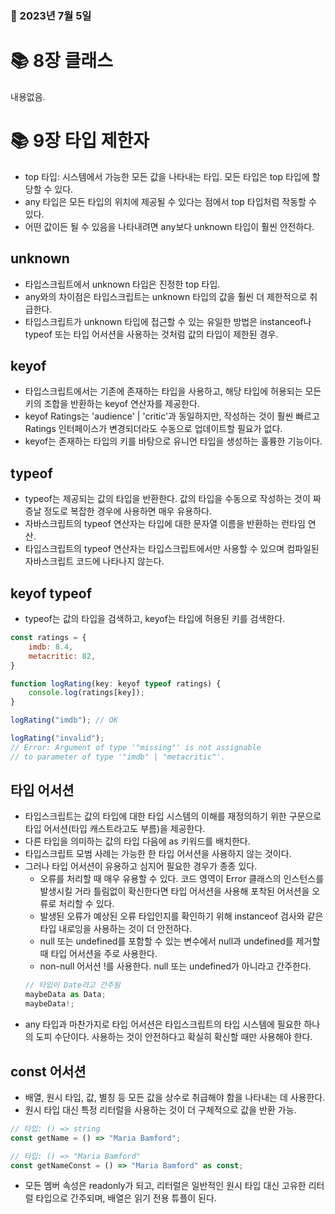 ### 📅 2023년 7월 5일

# 📚 8장 클래스

내용없음.

# 📚 9장 타입 제한자

- top 타입: 시스템에서 가능한 모든 값을 나타내는 타입. 모든 타입은 top 타입에 할당할 수 있다.
- any 타입은 모든 타입의 위치에 제공될 수 있다는 점에서 top 타입처럼 작동할 수 있다.
- 어떤 값이든 될 수 있음을 나타내려면 any보다 unknown 타입이 훨씬 안전하다.
## unknown
- 타입스크립트에서 unknown 타입은 진정한 top 타입.
- any와의 차이점은 타입스크립트는 unknown 타입의 값을 훨씬 더 제한적으로 취급한다.
- 타입스크립트가 unknown 타입에 접근할 수 있는 유일한 방법은 instanceof나 typeof 또는 타입 어서션을 사용하는 것처럼 값의 타입이 제한된 경우.
###

## keyof
- 타입스크립트에서는 기존에 존재하는 타입을 사용하고, 해당 타입에 허용되는 모든 키의 조합을 반환하는 keyof 연산자를 제공한다.
- keyof Ratings는 'audience' | 'critic'과 동일하지만, 작성하는 것이 훨씬 빠르고 Ratings 인터페이스가 변경되더라도 수동으로 업데이트할 필요가 없다.
- keyof는 존재하는 타입의 키를 바탕으로 유니언 타입을 생성하는 훌륭한 기능이다.

## typeof
- typeof는 제공되는 값의 타입을 반환한다. 값의 타입을 수동으로 작성하는 것이 짜증날 정도로 복잡한 경우에 사용하면 매우 유용하다.
- 자바스크립트의 typeof 연산자는 타입에 대한 문자열 이름을 반환하는 런타임 연산.
- 타입스크립트의 typeof 연산자는 타입스크립트에서만 사용할 수 있으며 컴파일된 자바스크립트 코드에 나타나지 않는다.

## keyof typeof
- typeof는 값의 타입을 검색하고, keyof는 타입에 허용된 키를 검색한다.
```jsx
const ratings = {
    imdb: 8.4,
    metacritic: 82,
}

function logRating(key: keyof typeof ratings) {
    console.log(ratings[key]);
}

logRating("imdb"); // OK

logRating("invalid");
// Error: Argument of type '"missing"' is not assignable
// to parameter of type '"imdb" | "metacritic"'.
```

## 타입 어서션

- 타입스크립트는 값의 타입에 대한 타입 시스템의 이해를 재정의하기 위한 구문으로 타입 어서션(타입 캐스트라고도 부름)을 제공한다.
- 다른 타입을 의미하는 값의 타입 다음에 as 키워드를 배치한다.
- 타입스크립트 모범 사례는 가능한 한 타입 어서션을 사용하지 않는 것이다.
- 그러나 타입 어서션이 유용하고 심지어 필요한 경우가 종종 있다.
    - 오류를 처리할 때 매우 유용할 수 있다. 코드 영역이 Error 클래스의 인스턴스를 발생시킬 거라 틀림없이 확신한다면 타입 어서션을 사용해 포착된 어서션을 오류로 처리할 수 있다.
    - 발생된 오류가 예상된 오류 타입인지를 확인하기 위해 instanceof 검사와 같은 타입 내로잉을 사용하는 것이 더 안전하다.
    - null 또는 undefined를 포함할 수 있는 변수에서 null과 undefined를 제거할 때 타입 어서션을 주로 사용한다.
    - non-null 어서션 !를 사용한다. null 또는 undefined가 아니라고 간주한다.
    ```jsx
    // 타입이 Date라고 간주됨
    maybeData as Data;
    maybeData!;
    ```
- any 타입과 마찬가지로 타입 어서션은 타입스크립트의 타입 시스템에 필요한 하나의 도피 수단이다. 사용하는 것이 안전하다고 확실히 확신할 때만 사용해야 한다.

## const 어서션
- 배열, 원시 타입, 값, 별칭 등 모든 값을 상수로 취급해야 함을 나타내는 데 사용한다.
- 원시 타입 대신 특정 리터럴을 사용하는 것이 더 구체적으로 값을 반환 가능.
```jsx
// 타입: () => string
const getName = () => "Maria Bamford";

// 타입: () => "Maria Bamford"
const getNameConst = () => "Maria Bamford" as const;
```
- 모든 멤버 속성은 readonly가 되고, 리터럴은 일반적인 원시 타입 대신 고유한 리터럴 타입으로 간주되며, 배열은 읽기 전용 튜플이 된다.